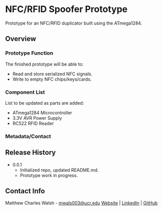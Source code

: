 # NFC/RFID Spoofer Prototype
Prototype for an NFC/RFID duplicator built using the ATmega1284.

## Overview

### Prototype Function
The finished prototype will be able to:
- Read and store serialized NFC signals.
- Write to empty NFC chips/keys/cards.

### Component List
List to be updated as parts are added:
- ATmega1284 Microcontroller
- 3.3V AVR Power Supply
- RC522 RFID Reader

### Metadata/Contact

## Release History

* 0.0.1
   * Initialized repo, updated README.md.
   * Prototype work in progress.

## Contact Info
Matthew Charles Walsh - mwals003@ucr.edu
[Website](https://github.com/mattcwalsh) | [LinkedIn](https://github.com/mattcwalsh) | [GitHub](https://github.com/mattcwalsh)
